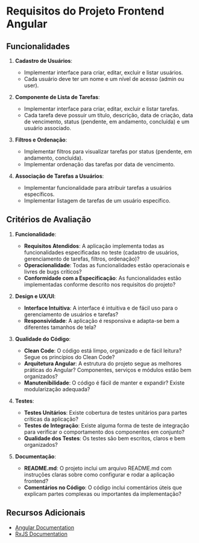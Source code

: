 # Requisitos do Projeto Frontend Angular

## Funcionalidades

1. **Cadastro de Usuários**:
   - Implementar interface para criar, editar, excluir e listar usuários.
   - Cada usuário deve ter um nome e um nível de acesso (admin ou user).

2. **Componente de Lista de Tarefas**:
   - Implementar interface para criar, editar, excluir e listar tarefas.
   - Cada tarefa deve possuir um título, descrição, data de criação, data de vencimento, status (pendente, em andamento, concluída) e um usuário associado.

3. **Filtros e Ordenação**:
   - Implementar filtros para visualizar tarefas por status (pendente, em andamento, concluída).
   - Implementar ordenação das tarefas por data de vencimento.

4. **Associação de Tarefas a Usuários**:
   - Implementar funcionalidade para atribuir tarefas a usuários específicos.
   - Implementar listagem de tarefas de um usuário específico.

## Critérios de Avaliação

1. **Funcionalidade**:
   - **Requisitos Atendidos**: A aplicação implementa todas as funcionalidades especificadas no teste (cadastro de usuários, gerenciamento de tarefas, filtros, ordenação)?
   - **Operacionalidade**: Todas as funcionalidades estão operacionais e livres de bugs críticos?
   - **Conformidade com a Especificação**: As funcionalidades estão implementadas conforme descrito nos requisitos do projeto?
     
2. **Design e UX/UI**:
   - **Interface Intuitiva**: A interface é intuitiva e de fácil uso para o gerenciamento de usuários e tarefas?
   - **Responsividade**: A aplicação é responsiva e adapta-se bem a diferentes tamanhos de tela?

3. **Qualidade do Código**:
   - **Clean Code**: O código está limpo, organizado e de fácil leitura? Segue os princípios do Clean Code?
   - **Arquitetura Angular**: A estrutura do projeto segue as melhores práticas do Angular? Componentes, serviços e módulos estão bem organizados?
   - **Manutenibilidade**: O código é fácil de manter e expandir? Existe modularização adequada?

4. **Testes**:
   - **Testes Unitários**: Existe cobertura de testes unitários para partes críticas da aplicação?
   - **Testes de Integração**: Existe alguma forma de teste de integração para verificar o comportamento dos componentes em conjunto?
   - **Qualidade dos Testes**: Os testes são bem escritos, claros e bem organizados?

5. **Documentação**:
   - **README.md**: O projeto inclui um arquivo README.md com instruções claras sobre como configurar e rodar a aplicação frontend?
   - **Comentários no Código**: O código inclui comentários úteis que explicam partes complexas ou importantes da implementação?


## Recursos Adicionais

- [Angular Documentation](https://angular.io/docs)
- [RxJS Documentation](https://rxjs.dev)
